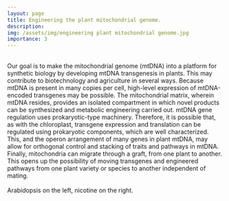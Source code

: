 ```yaml
---
layout: page
title: Engineering the plant mitochondrial genome.
description:
img: /assets/img/engineering plant mitochondrial genome.jpg
importance: 3
---
```


<div class="figure">
    <img src="{{ site.baseurl }}/assets/img/engineering plant mitochondrial genome.jpg" title="" class="img-fluid"/>
</div>
<br>
Our goal is to make the mitochondrial genome (mtDNA) into a platform for synthetic biology by developing mtDNA transgenesis in plants. This may contribute to biotechnology and agriculture in several ways. Because mtDNA is present in many copies per cell, high-level expression of mtDNA-encoded transgenes may be possible. The mitochondrial matrix, wherein mtDNA resides, provides an isolated compartment in which novel products can be synthesized and metabolic engineering carried out. mtDNA gene regulation uses prokaryotic-type machinery. Therefore, it is possible that, as with the chloroplast, transgene expression and translation can be regulated using prokaryotic components, which are well characterized. This, and the operon arrangement of many genes in plant mtDNA, may allow for orthogonal control and stacking of traits and pathways in mtDNA. Finally, mitochondria can migrate through a graft, from one plant to another. This opens up the possibility of moving transgenes and engineered pathways from one plant variety or species to another independent of mating.

<div class="img_row">
    <img class="col oneoftwo left" src="{{ site.baseurl }}/assets/img/Arabidposis.jpg" alt="" title="Arabidposis"/>
    <img class="col twooftwo right" src="{{ site.baseurl }}/assets/img/Nicotine.jpg" alt="" title="Nicotine"/>
</div>
<div class="col three caption">
    Arabidopsis on the left, nicotine on the right.
</div>
